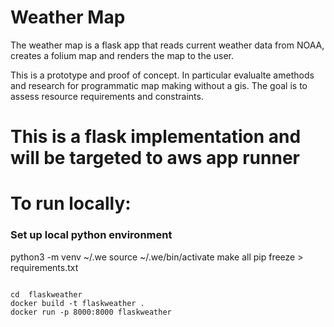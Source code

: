 # Weather Map

The weather map is a flask app that reads current weather data from NOAA, creates a folium map and renders the map to the user.

This is a prototype and proof of concept.  In particular evalualte amethods and research for programmatic map making without a gis.  The goal is to assess resource requirements and constraints.


#  This is a flask implementation and will be targeted to aws app runner

# To run locally:

###  Set up local python environment

python3 -m venv ~/.we
source ~/.we/bin/activate
make all
pip freeze > requirements.txt

```

cd  flaskweather
docker build -t flaskweather .
docker run -p 8000:8000 flaskweather 
```
